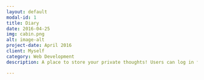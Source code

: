 ```yaml
---
layout: default
modal-id: 1
title: Diary
date: 2016-04-25
img: cabin.png
alt: image-alt
project-date: April 2016
client: Myself
category: Web Development
description: A place to store your private thoughts! Users can log in from anywhere and post knowing their private thoughts are just that, private. Built using Flask, SQL-Alchemy, Sqlite, and Bcrypt. <a href="https://github.com/jonalligood/flask-diary">Github link</a>.

---
```

